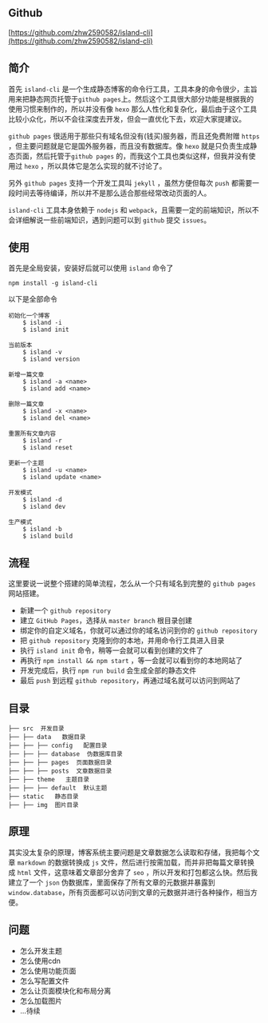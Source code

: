 <!---
{
    "title": "island-cli 使用说明",
    "type": "default",
    "poster": "static/img/2018-08/islnad-cli.png",
    "topic": "island-cli",
    "sticky": false
}
-->

## Github  
[https://github.com/zhw2590582/island-cli](https://github.com/zhw2590582/island-cli)

## 简介
首先 `island-cli` 是一个生成静态博客的命令行工具，工具本身的命令很少，主旨用来把静态网页托管于`github pages`上。然后这个工具很大部分功能是根据我的使用习惯来制作的，所以并没有像 `hexo` 那么人性化和复杂化，最后由于这个工具比较小众化，所以不会往深度去开发，但会一直优化下去，欢迎大家提建议。

`github pages` 很适用于那些只有域名但没有(钱买)服务器，而且还免费附赠 `https` ，但主要问题就是它是国外服务器，而且没有数据库。像  `hexo` 就是只负责生成静态页面，然后托管于`github pages` 的，而我这个工具也类似这样，但我并没有使用过  `hexo` ，所以具体它是怎么实现的就不讨论了。

另外 `github pages`  支持一个开发工具叫 `jekyll` ，虽然方便但每次 `push` 都需要一段时间去等待编译，所以并不是那么适合那些经常改动页面的人。

 `island-cli` 工具本身依赖于 `nodejs` 和 `webpack`，且需要一定的前端知识，所以不会详细解说一些前端知识，遇到问题可以到 `github` 提交 `issues`。

## 使用

首先是全局安装，安装好后就可以使用 `island` 命令了

```
npm install -g island-cli
```

以下是全部命令
```
初始化一个博客
    $ island -i
    $ island init

当前版本
    $ island -v
    $ island version

新增一篇文章
    $ island -a <name>
    $ island add <name>

删除一篇文章
    $ island -x <name>
    $ island del <name>

重置所有文章内容
    $ island -r
    $ island reset

更新一个主题
    $ island -u <name>
    $ island update <name>

开发模式
    $ island -d
    $ island dev

生产模式
    $ island -b
    $ island build
```

## 流程
这里要说一说整个搭建的简单流程，怎么从一个只有域名到完整的 `github pages` 网站搭建。

+ 新建一个 `github repository`
+ 建立 `GitHub Pages`，选择从 `master branch` 根目录创建
+ 绑定你的自定义域名，你就可以通过你的域名访问到你的 `github repository`
+ 把 `github repository` 克隆到你的本地，并用命令行工具进入目录
+ 执行 `island init` 命令，稍等一会就可以看到创建的文件了
+ 再执行 `npm install && npm start` ，等一会就可以看到你的本地网站了
+ 开发完成后，执行 `npm run build` 会生成全部的静态文件
+ 最后 `push` 到远程 `github repository`，再通过域名就可以访问到网站了

## 目录
```
├── src  开发目录
├── ├── data   数据目录
├── ├── ├── config   配置目录
├── ├── ├── database  伪数据库目录
├── ├── ├── pages  页面数据目录
├── ├── ├── posts  文章数据目录
├── ├── theme   主题目录
├── ├── ├── default  默认主题
├── static   静态目录
├── ├── img  图片目录
```

## 原理
其实没太复杂的原理，博客系统主要问题是文章数据怎么读取和存储，我把每个文章 `markdown` 的数据转换成 `js` 文件，然后进行按需加载，而并非把每篇文章转换成 `html` 文件，这意味着文章部分舍弃了 `seo` ，所以开发和打包都这么快。然后我建立了一个 `json` 伪数据库，里面保存了所有文章的元数据并暴露到 `window.database`，所有页面都可以访问到文章的元数据并进行各种操作，相当方便。

## 问题
+ 怎么开发主题
+ 怎么使用cdn
+ 怎么使用功能页面
+ 怎么写配置文件
+ 怎么让页面模块化和布局分离
+ 怎么加载图片
+ ...待续
